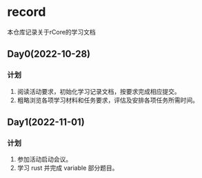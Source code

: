 # record

本仓库记录关于rCore的学习文档

## Day0(2022-10-28)

### 计划

1. 阅读活动要求，初始化学习记录文档，按要求完成相应提交。
2. 粗略浏览各项学习材料和任务要求，评估及安排各项任务所需时间。

## Day1(2022-11-01)

### 计划

1. 参加活动启动会议。
2. 学习 rust 并完成 variable 部分题目。
